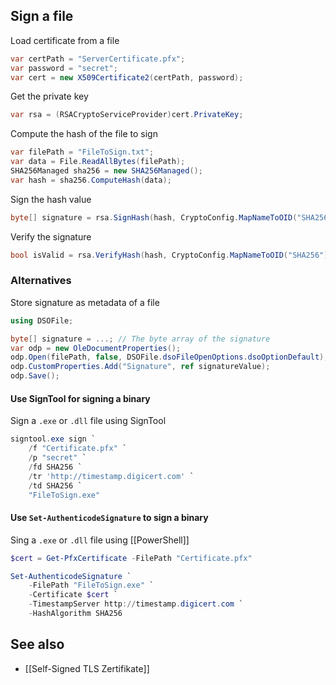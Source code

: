 ## Sign a file

Load certificate from a file
```csharp
var certPath = "ServerCertificate.pfx";
var password = "secret";
var cert = new X509Certificate2(certPath, password);
```

Get the private key
```csharp
var rsa = (RSACryptoServiceProvider)cert.PrivateKey;
```

Compute the hash of the file to sign
```csharp
var filePath = "FileToSign.txt";
var data = File.ReadAllBytes(filePath);
SHA256Managed sha256 = new SHA256Managed();
var hash = sha256.ComputeHash(data);
```

Sign the hash value
```csharp
byte[] signature = rsa.SignHash(hash, CryptoConfig.MapNameToOID("SHA256"));
```

Verify the signature
```csharp
bool isValid = rsa.VerifyHash(hash, CryptoConfig.MapNameToOID("SHA256"), signature);
```

### Alternatives

Store signature as metadata of a file
```csharp
using DSOFile;

byte[] signature = ...; // The byte array of the signature
var odp = new OleDocumentProperties();
odp.Open(filePath, false, DSOFile.dsoFileOpenOptions.dsoOptionDefault);
odp.CustomProperties.Add("Signature", ref signatureValue);
odp.Save();
```

#### Use SignTool for signing a binary

Sign a `.exe` or `.dll` file using SignTool
```powershell
signtool.exe sign `
    /f "Certificate.pfx" `
    /p "secret" `
    /fd SHA256 `
    /tr 'http://timestamp.digicert.com' `
    /td SHA256 `
    "FileToSign.exe"
```

#### Use `Set-AuthenticodeSignature` to sign a binary

Sing a `.exe` or `.dll` file using [[PowerShell]]
```powershell
$cert = Get-PfxCertificate -FilePath "Certificate.pfx"

Set-AuthenticodeSignature `
    -FilePath "FileToSign.exe" `
    -Certificate $cert `
    -TimestampServer http://timestamp.digicert.com `
    -HashAlgorithm SHA256
```

## See also

- [[Self-Signed TLS Zertifikate]]
